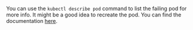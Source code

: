 You can use the `kubectl describe pod` command to list the failing pod for more info. It might be a good idea to recreate the pod.
You can find the documentation [here](https://kubernetes.io/docs/tasks/debug/debug-application/debug-pods/).
